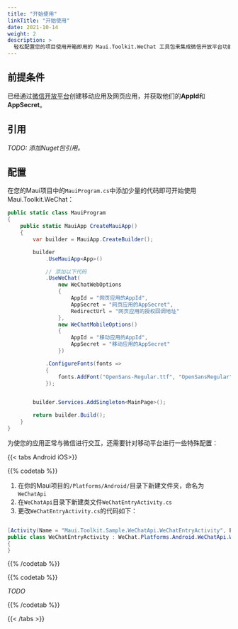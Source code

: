 ```yaml
---
title: "开始使用"
linkTitle: "开始使用"
date: 2021-10-14
weight: 2
description: >
  轻松配置您的项目使用开箱即用的 Maui.Toolkit.WeChat 工具包来集成微信开放平台功能。
---
```


## 前提条件

已经通过<a href="https://open.weixin.qq.com/cgi-bin/index?t=home/index&lang=zh_CN" target="_blank">微信开放平台</a>创建移动应用及网页应用，并获取他们的**AppId**和**AppSecret**。

## 引用

*TODO: 添加Nuget包引用。*

## 配置

在您的Maui项目中的`MauiProgram.cs`中添加少量的代码即可开始使用Maui.Toolkit.WeChat：

``` C#
public static class MauiProgram
{
    public static MauiApp CreateMauiApp()
    {
        var builder = MauiApp.CreateBuilder();

        builder
            .UseMauiApp<App>()

            // 添加以下代码
            .UseWeChat(
                new WeChatWebOptions
                {
                    AppId = "网页应用的AppId",
                    AppSecret = "网页应用的AppSecret",
                    RedirectUrl = "网页应用的授权回调地址"
                },
                new WeChatMobileOptions()
                {
                    AppId = "移动应用的AppId",
                    AppSecret = "移动应用的AppSecret"
                })

            .ConfigureFonts(fonts =>
            {
                fonts.AddFont("OpenSans-Regular.ttf", "OpenSansRegular");
            });


        builder.Services.AddSingleton<MainPage>();

        return builder.Build();
    }
}
```

为使您的应用正常与微信进行交互，还需要针对移动平台进行一些特殊配置：

{{< tabs Android iOS>}}

{{% codetab %}}

1. 在你的Maui项目的`/Platforms/Android/`目录下新建文件夹，命名为`WeChatApi`
2. 在`WeChatApi`目录下新建类文件`WeChatEntryActivity.cs`
3. 更改`WeChatEntryActivity.cs`的代码如下：

``` C#

[Activity(Name = "Maui.Toolkit.Sample.WeChatApi.WeChatEntryActivity", Exported = true, TaskAffinity = "Maui.Toolkit.Sample", LaunchMode = LaunchMode.SingleTask)]
public class WeChatEntryActivity : WeChat.Platforms.Android.WeChatApi.WeChatEntryActivity
{
}

```

{{% /codetab %}}

{{% codetab %}}

*TODO*

{{% /codetab %}}

{{< /tabs >}}